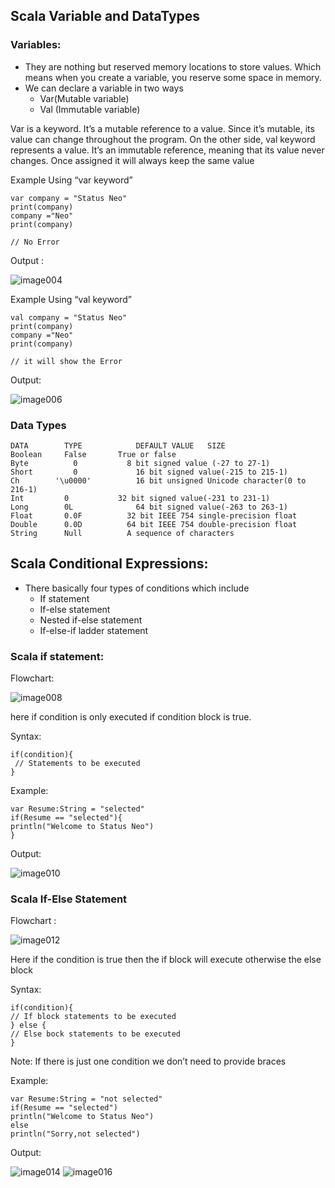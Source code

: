 ## Scala Variable and DataTypes

### Variables:
* They are nothing but reserved memory locations to store values. Which means when you create a variable, you reserve some space in memory.
* We can declare a variable in two ways
  * Var(Mutable variable) 
  * Val (Immutable variable)

Var is a keyword. It’s a mutable reference to a value. Since it’s mutable, its value can change throughout the program. 
On the other side, val keyword represents a value. It’s an immutable reference, meaning that its value never changes. Once assigned it will always keep the same value

Example Using “var keyword”
```
var company = "Status Neo"
print(company)
company ="Neo"
print(company)

// No Error
```

Output :

![image004](https://user-images.githubusercontent.com/46487696/97300792-eca24180-187c-11eb-842c-e45e54fb5a8a.png)


Example Using “val keyword”

```
val company = "Status Neo"
print(company)
company ="Neo"
print(company)

// it will show the Error
```
Output:

![image006](https://user-images.githubusercontent.com/46487696/97300918-13607800-187d-11eb-985e-bb9662a23001.jpg)

### Data Types
```
DATA        TYPE	        DEFAULT VALUE	SIZE
Boolean	    False     	True or false
Byte	      0	          8 bit signed value (-27 to 27-1)
Short	      0         	16 bit signed value(-215 to 215-1)
Ch	      '\u0000'      	16 bit unsigned Unicode character(0 to 216-1)
Int       	0         	32 bit signed value(-231 to 231-1)
Long      	0L          	64 bit signed value(-263 to 263-1)
Float     	0.0F	      32 bit IEEE 754 single-precision float
Double	    0.0D	      64 bit IEEE 754 double-precision float
String	    Null	      A sequence of characters
```

## Scala Conditional Expressions:

* There basically four types of conditions which include
  * If statement
  * If-else statement
  * Nested if-else statement
  * If-else-if ladder statement
  
### Scala if statement:
Flowchart:

![image008](https://user-images.githubusercontent.com/46487696/97301365-b0231580-187d-11eb-9b1b-a6c17004756f.jpg)

here if condition is only executed if condition block is true.

Syntax:
```
if(condition){  
 // Statements to be executed  
}
```


Example:
```
var Resume:String = "selected"
if(Resume == "selected"){
println("Welcome to Status Neo")
}
```

Output:

![image010](https://user-images.githubusercontent.com/46487696/97301533-e6609500-187d-11eb-9333-110723015b3e.jpg)

### Scala If-Else Statement
Flowchart :

![image012](https://user-images.githubusercontent.com/46487696/97301639-01cba000-187e-11eb-9862-9cafd254decb.jpg)

Here if the condition is true then the if block will execute otherwise the else block

Syntax:

```
if(condition){
// If block statements to be executed
} else {
// Else bock statements to be executed
}
```
Note: If there is just one condition we don’t need to provide braces

Example:

```
var Resume:String = "not selected"
if(Resume == "selected")
println("Welcome to Status Neo")
else
println("Sorry,not selected")
```

Output:

![image014](https://user-images.githubusercontent.com/46487696/97301918-5b33cf00-187e-11eb-8a2f-242467d1271e.png)
![image016](https://user-images.githubusercontent.com/46487696/97301928-5ec75600-187e-11eb-9369-1f4a49efffd4.png)

